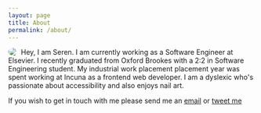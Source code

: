 ```yaml
---
layout: page
title: About
permalink: /about/
---
```


<!--![Photo of Seren]({{site.baseurl}}/img/serenDavies.jpg)-->
<img style="float: left; padding-right: 10px; border-radius: 100%;" src="{{site.baseurl}}/images/serenDavies.jpg">

Hey, I am Seren. I am currently working as a Software Engineer at Elsevier.
I recently graduated from Oxford Brookes with a 2:2 in Software Engineering student. My industrial work placement placement year was spent working at Incuna as a frontend web developer. 
I am a dyslexic who's passionate about accessibility and also enjoys nail art.

If you wish to get in touch with me please send me an [email](mailto:hello@serendavies.me) or [tweet me](https://twitter.com/ninjanails)
